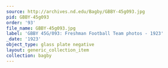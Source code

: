 ```yaml
---
source: http://archives.nd.edu/Bagby/GBBY-45g093.jpg
pid: GBBY-45g093
order: '93'
file_name: GBBY-45g093.jpg
label: 'GBBY 45G/093: Freshman Football Team photos - 1923'
_date: '1923'
object_type: glass plate negative
layout: generic_collection_item
collection: bagby
---
```

